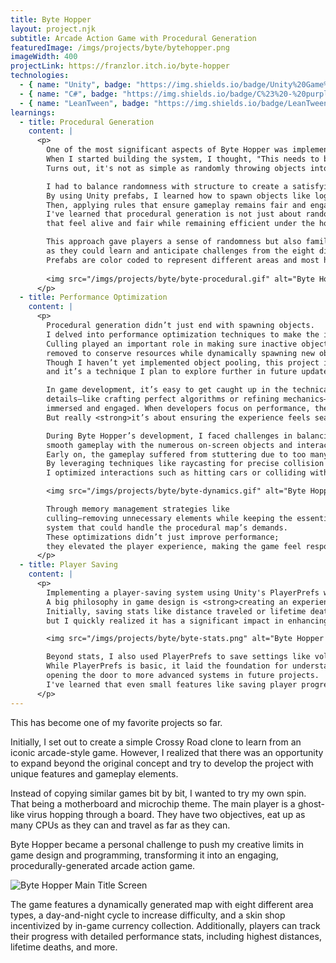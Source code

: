 ```yaml
---
title: Byte Hopper
layout: project.njk
subtitle: Arcade Action Game with Procedural Generation
featuredImage: /imgs/projects/byte/bytehopper.png
imageWidth: 400
projectLink: https://franzlor.itch.io/byte-hopper
technologies:
  - { name: "Unity", badge: "https://img.shields.io/badge/Unity%20Game%20Engine%20-%20blue?style=for-the-badge" }
  - { name: "C#", badge: "https://img.shields.io/badge/C%23%20-%20purple?style=flat-square" }
  - { name: "LeanTween", badge: "https://img.shields.io/badge/LeanTween%20-%20orange?style=flat-square" }
learnings:
  - title: Procedural Generation
    content: |
      <p>
        One of the most significant aspects of Byte Hopper was implementing procedural generation.
        When I started building the system, I thought, "This needs to be done algorithmically rather than manually."
        Turns out, it's not as simple as randomly throwing objects into a scene.<br><br>

        I had to balance randomness with structure to create a satisfying player experience.
        By using Unity prefabs, I learned how to spawn objects like logs or cars between two points of that prefab.
        Then, applying rules that ensure gameplay remains fair and engaging.
        I've learned that procedural generation is not just about randomness—it also means <strong>creating systems
        that feel alive and fair while remaining efficient under the hood.</strong><br><br>

        This approach gave players a sense of randomness but also familiarity,
        as they could learn and anticipate challenges from the eight distinct prefabs.
        Prefabs are color coded to represent different areas and most have two variations to help the player distinguish between them.<br>
      
        <img src="/imgs/projects/byte/byte-procedural.gif" alt="Byte Hopper Showing Procedural Generation in Game"><br>
      </p>
  - title: Performance Optimization
    content: |
      <p>
        Procedural generation didn’t just end with spawning objects.
        I delved into performance optimization techniques to make the infinite map viable.
        Culling played an important role in making sure inactive objects were
        removed to conserve resources while dynamically spawning new objects as players progressed.
        Though I haven’t yet implemented object pooling, this project introduced me to the concept,
        and it’s a technique I plan to explore further in future updates.<br><br>

        In game development, it’s easy to get caught up in the technical
        details—like crafting perfect algorithms or refining mechanics—while overlooking the elements that keep players
        immersed and engaged. When developers focus on performance, they tend to focus too much on making the game run.
        But really <strong>it’s about ensuring the experience feels seamless yet alive</strong>.<br><br>

        During Byte Hopper’s development, I faced challenges in balancing
        smooth gameplay with the numerous on-screen objects and interactions.
        Early on, the gameplay suffered from stuttering due to too many active elements.
        By leveraging techniques like raycasting for precise collision detection,
        I optimized interactions such as hitting cars or colliding with resistors.<br><br>

        <img src="/imgs/projects/byte/byte-dynamics.gif" alt="Byte Hopper Showing Day-and-Night Cycle and Map"><br><br>

        Through memory management strategies like
        culling—removing unnecessary elements while keeping the essentials—I created a dynamic yet lightweight
        system that could handle the procedural map’s demands.
        These optimizations didn’t just improve performance;
        they elevated the player experience, making the game feel responsive and engaging.<br>
      </p>
  - title: Player Saving
    content: |
      <p>
        Implementing a player-saving system using Unity's PlayerPrefs was another major learning point in Byte Hopper.
        A big philosophy in game design is <strong>creating an experience that players want to come back to</strong>.
        Initially, saving stats like distance traveled or lifetime deaths seemed straightforward,
        but I quickly realized it has a significant impact in enhancing player experience.<br><br>

        <img src="/imgs/projects/byte/byte-stats.png" alt="Byte Hopper Showing Player Stats"><br><br>

        Beyond stats, I also used PlayerPrefs to save settings like volume controls and in-game currency.
        While PlayerPrefs is basic, it laid the foundation for understanding persistent data management,
        opening the door to more advanced systems in future projects.
        I've learned that even small features like saving player progress add significant value to a game.<br>
      </p>
---
```


This has become one of my favorite projects so far.<br>

Initially, I set out to create a simple Crossy Road clone to learn from an iconic arcade-style game.
However, I realized that there was an opportunity to expand beyond the original concept
and try to develop the project with unique features and gameplay elements.<br>

Instead of copying similar games bit by bit, I wanted to try my own spin. That being a motherboard and microchip theme.
The main player is a ghost-like virus hopping through a board. They have two objectives, eat up as many CPUs as
they can and travel as far as they can.<br>

Byte Hopper became a personal challenge to push my creative limits in game design and programming,
transforming it into an engaging, procedurally-generated arcade action game.<br>

<img src="/imgs/projects/byte/byte-main.gif" alt="Byte Hopper Main Title Screen"><br>

The game features a dynamically generated map with eight different area types,
a day-and-night cycle to increase difficulty,
and a skin shop incentivized by in-game currency collection.
Additionally, players can track their progress with detailed performance stats,
including highest distances, lifetime deaths, and more.<br>